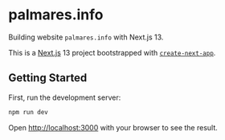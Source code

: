 # palmares.info
Building website `palmares.info` with Next.js 13.

This is a [Next.js](https://nextjs.org/) 13 project bootstrapped with [`create-next-app`](https://github.com/vercel/next.js/tree/canary/packages/create-next-app).

## Getting Started

First, run the development server:

```bash
npm run dev
```

Open [http://localhost:3000](http://localhost:3000) with your browser to see the result.
